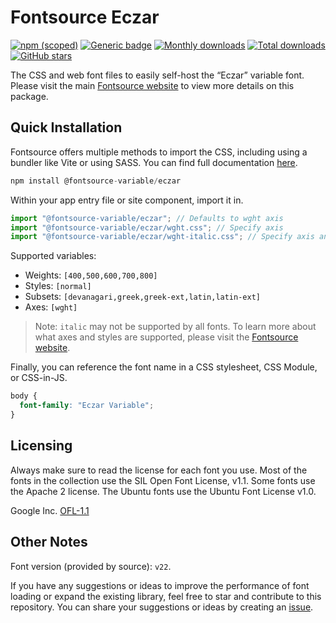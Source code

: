 # Fontsource Eczar

[![npm (scoped)](https://img.shields.io/npm/v/@fontsource-variable/eczar?color=brightgreen)](https://www.npmjs.com/package/@fontsource-variable/eczar) [![Generic badge](https://img.shields.io/badge/fontsource-passing-brightgreen)](https://github.com/fontsource/fontsource) [![Monthly downloads](https://badgen.net/npm/dm/@fontsource-variable/eczar)](https://github.com/fontsource/fontsource) [![Total downloads](https://badgen.net/npm/dt/@fontsource-variable/eczar)](https://github.com/fontsource/fontsource) [![GitHub stars](https://img.shields.io/github/stars/fontsource/fontsource.svg?style=social&label=Star)](https://github.com/fontsource/fontsource/stargazers)

The CSS and web font files to easily self-host the “Eczar” variable font. Please visit the main [Fontsource website](https://fontsource.org/fonts/eczar) to view more details on this package.

## Quick Installation

Fontsource offers multiple methods to import the CSS, including using a bundler like Vite or using SASS. You can find full documentation [here](https://fontsource.org/docs/getting-started/introduction).

```javascript
npm install @fontsource-variable/eczar
```

Within your app entry file or site component, import it in.

```javascript
import "@fontsource-variable/eczar"; // Defaults to wght axis
import "@fontsource-variable/eczar/wght.css"; // Specify axis
import "@fontsource-variable/eczar/wght-italic.css"; // Specify axis and style
```

Supported variables:
- Weights: `[400,500,600,700,800]`
- Styles: `[normal]`
- Subsets: `[devanagari,greek,greek-ext,latin,latin-ext]`
- Axes: `[wght]`

> Note: `italic` may not be supported by all fonts. To learn more about what axes and styles are supported, please visit the [Fontsource website](https://fontsource.org/fonts/eczar).

Finally, you can reference the font name in a CSS stylesheet, CSS Module, or CSS-in-JS.

```css
body {
  font-family: "Eczar Variable";
}
```

## Licensing
Always make sure to read the license for each font you use. Most of the fonts in the collection use the SIL Open Font License, v1.1. Some fonts use the Apache 2 license. The Ubuntu fonts use the Ubuntu Font License v1.0.

Google Inc.
[OFL-1.1](http://scripts.sil.org/OFL)

## Other Notes
Font version (provided by source): `v22`.

If you have any suggestions or ideas to improve the performance of font loading or expand the existing library, feel free to star and contribute to this repository. You can share your suggestions or ideas by creating an [issue](https://github.com/fontsource/fontsource/issues).